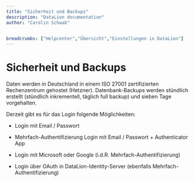 ```yaml
---
title: "Sicherheit und Backups"
description: "DataLion documentation"
author: "Carolin Schwab"


breadcrumbs: ["Helpcenter","Übersicht","Einstellungen in DataLion"]
---
```


# Sicherheit und Backups

Daten werden in Deutschland in einem ISO 27001 zertifizierten Rechenzentrum gehostet (Hetzner). Datenbank-Backups werden stündlich erstellt (stündlich inkrementell, täglich full backup) und sieben Tage vorgehalten.

Derzeit gibt es für das Login folgende Möglichkeiten:

-   Login mit Email / Passwort
    
-   Mehrfach-Authentifizierung Login mit Email / Passwort + Authenticator App
    
-   Login mit Microsoft oder Google (i.d.R. Mehrfach-Authentifizierung)
    
-   Login über OAuth in DataLion-Identity-Server (ebenfalls Mehrfach-Authentifizierung)
